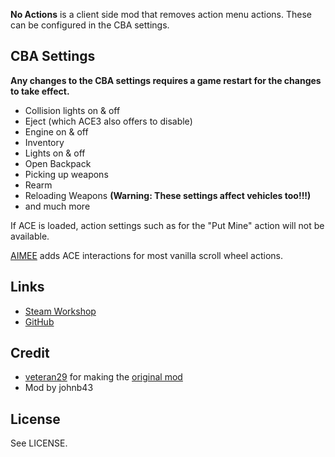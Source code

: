 **No Actions** is a client side mod that removes action menu actions. These can be configured in the CBA settings.

<h2>CBA Settings</h2>

**Any changes to the CBA settings requires a game restart for the changes to take effect.**

* Collision lights on & off
* Eject (which ACE3 also offers to disable)
* Engine on & off
* Inventory
* Lights on & off
* Open Backpack
* Picking up weapons
* Rearm
* Reloading Weapons **(Warning: These settings affect vehicles too!!!)**
* and much more

If ACE is loaded, action settings such as for the "Put Mine" action will not be available.

[AIMEE](https://steamcommunity.com/sharedfiles/filedetails/?id=2132195038) adds ACE interactions for most vanilla scroll wheel actions.

<h2>Links</h2>

* [Steam Workshop](https://steamcommunity.com/sharedfiles/filedetails/?id=1682845363)
* [GitHub](https://github.com/johnb432/No-Actions)

<h2>Credit</h2>

* [veteran29](https://gitlab.com/armaforces/armaforces_no_actions/-/tree/master) for making the [original mod](https://steamcommunity.com/sharedfiles/filedetails/?id=1682845363)
* Mod by johnb43

<h2>License</h2>

See LICENSE.
